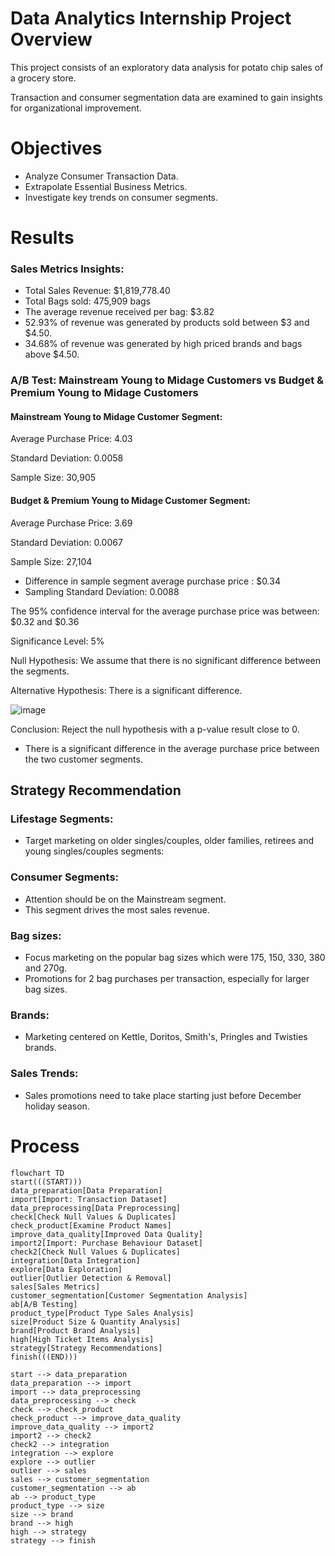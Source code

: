 # Data Analytics Internship Project Overview
This project consists of an exploratory data analysis for potato chip sales of a grocery store.

Transaction and consumer segmentation data are examined to gain insights for organizational improvement.

# Objectives
- Analyze Consumer Transaction Data.
- Extrapolate Essential Business Metrics.
- Investigate key trends on consumer segments. 

# Results
### Sales Metrics Insights:
- Total Sales Revenue: $1,819,778.40
- Total Bags sold: 475,909 bags
- The average revenue received per bag: $3.82
- 52.93% of revenue was generated by products sold between $3 and $4.50.
- 34.68% of revenue was generated by high priced brands and bags above $4.50.

### A/B Test: Mainstream Young to Midage Customers vs Budget & Premium Young to Midage Customers
#### Mainstream Young to Midage Customer Segment:
Average Purchase Price: 4.03


Standard Deviation: 0.0058


Sample Size: 30,905

#### Budget & Premium Young to Midage Customer Segment:
Average Purchase Price: 3.69


Standard Deviation: 0.0067


Sample Size: 27,104



- Difference in sample segment average purchase price : $0.34
- Sampling Standard Deviation: 0.0088

The 95% confidence interval for the average purchase price was between: $0.32 and $0.36

Significance Level: 5%


Null Hypothesis: We assume that there is no significant difference between the segments. 


Alternative Hypothesis: There is a significant difference. 


![image](https://github.com/frantzalexander/Internship-Quantium/assets/128331579/c9b8c397-f66d-45e4-b6b4-0b7a6982d535)

Conclusion: Reject the null hypothesis with a p-value result close to 0.  


- There is a significant difference in the average purchase price between the two customer segments. 

## Strategy Recommendation
### Lifestage Segments:

- Target marketing on older singles/couples, older families, retirees and young singles/couples segments:

### Consumer Segments:
- Attention should be on the Mainstream segment. 
- This segment drives the most sales revenue.

### Bag sizes:
- Focus marketing on the popular bag sizes which were 175, 150, 330, 380 and 270g.
- Promotions for 2 bag purchases per transaction, especially for larger bag sizes.

### Brands:
- Marketing centered on Kettle, Doritos, Smith's, Pringles and Twisties brands.

### Sales Trends:
- Sales promotions need to take place starting just before December holiday season. 


# Process
```mermaid
flowchart TD
start(((START)))
data_preparation[Data Preparation]
import[Import: Transaction Dataset]
data_preprocessing[Data Preprocessing]
check[Check Null Values & Duplicates]
check_product[Examine Product Names]
improve_data_quality[Improved Data Quality]
import2[Import: Purchase Behaviour Dataset]
check2[Check Null Values & Duplicates]
integration[Data Integration]
explore[Data Exploration]
outlier[Outlier Detection & Removal]
sales[Sales Metrics]
customer_segmentation[Customer Segmentation Analysis]
ab[A/B Testing]
product_type[Product Type Sales Analysis]
size[Product Size & Quantity Analysis]
brand[Product Brand Analysis]
high[High Ticket Items Analysis]
strategy[Strategy Recommendations]
finish(((END)))

start --> data_preparation
data_preparation --> import
import --> data_preprocessing
data_preprocessing --> check
check --> check_product
check_product --> improve_data_quality
improve_data_quality --> import2
import2 --> check2
check2 --> integration
integration --> explore
explore --> outlier
outlier --> sales
sales --> customer_segmentation
customer_segmentation --> ab
ab --> product_type
product_type --> size
size --> brand
brand --> high
high --> strategy
strategy --> finish


